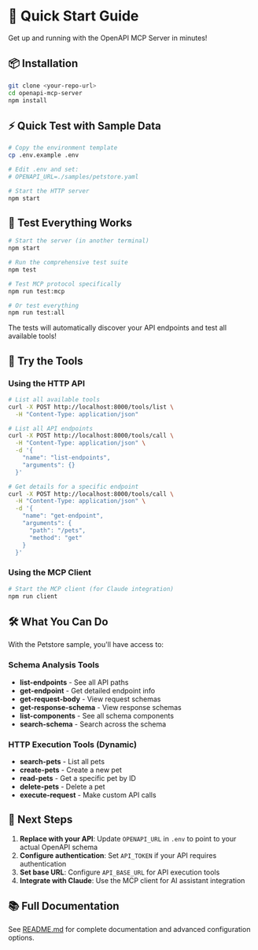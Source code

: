 # 🚀 Quick Start Guide

Get up and running with the OpenAPI MCP Server in minutes!

## 📦 Installation

```bash
git clone <your-repo-url>
cd openapi-mcp-server
npm install
```

## ⚡ Quick Test with Sample Data

```bash
# Copy the environment template
cp .env.example .env

# Edit .env and set:
# OPENAPI_URL=./samples/petstore.yaml

# Start the HTTP server
npm start
```

## 🧪 Test Everything Works

```bash
# Start the server (in another terminal)
npm start

# Run the comprehensive test suite
npm test

# Test MCP protocol specifically
npm run test:mcp

# Or test everything
npm run test:all
```

The tests will automatically discover your API endpoints and test all available tools!

## 🧪 Try the Tools

### Using the HTTP API

```bash
# List all available tools
curl -X POST http://localhost:8000/tools/list \
  -H "Content-Type: application/json"

# List all API endpoints
curl -X POST http://localhost:8000/tools/call \
  -H "Content-Type: application/json" \
  -d '{
    "name": "list-endpoints",
    "arguments": {}
  }'

# Get details for a specific endpoint
curl -X POST http://localhost:8000/tools/call \
  -H "Content-Type: application/json" \
  -d '{
    "name": "get-endpoint",
    "arguments": {
      "path": "/pets",
      "method": "get"
    }
  }'
```

### Using the MCP Client

```bash
# Start the MCP client (for Claude integration)
npm run client
```

## 🛠️ What You Can Do

With the Petstore sample, you'll have access to:

### Schema Analysis Tools
- **list-endpoints** - See all API paths
- **get-endpoint** - Get detailed endpoint info
- **get-request-body** - View request schemas
- **get-response-schema** - View response schemas
- **list-components** - See all schema components
- **search-schema** - Search across the schema

### HTTP Execution Tools (Dynamic)
- **search-pets** - List all pets
- **create-pets** - Create a new pet
- **read-pets** - Get a specific pet by ID
- **delete-pets** - Delete a pet
- **execute-request** - Make custom API calls

## 🔧 Next Steps

1. **Replace with your API**: Update `OPENAPI_URL` in `.env` to point to your actual OpenAPI schema
2. **Configure authentication**: Set `API_TOKEN` if your API requires authentication
3. **Set base URL**: Configure `API_BASE_URL` for API execution tools
4. **Integrate with Claude**: Use the MCP client for AI assistant integration

## 📚 Full Documentation

See [README.md](./README.md) for complete documentation and advanced configuration options.
